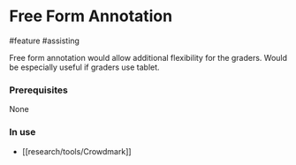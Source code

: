 # Free Form Annotation
#feature #assisting 

Free form annotation would allow additional flexibility for the graders. Would be especially useful if graders use tablet.

### Prerequisites
None

### In use
- [[research/tools/Crowdmark]]

